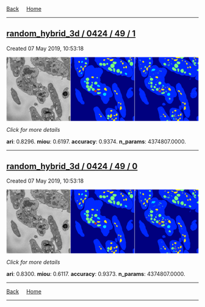 
[Back](..)&nbsp;&nbsp;&nbsp;&nbsp;&nbsp;[Home](https://leapmanlab.github.io/snapshots)

---

<div class="summary"><a href="1"><h2>random_hybrid_3d / 0424 / 49 / 1</h2></a><p>Created 07 May 2019, 10:53:18
</p><a href="1"><img src="1/media/summary.png" align="center"></a><p>
<i>Click for more details</i>
</p></div>

**ari**: 0.8296. **miou**: 0.6197. **accuracy**: 0.9374. **n_params**: 4374807.0000. 

---

<div class="summary"><a href="0"><h2>random_hybrid_3d / 0424 / 49 / 0</h2></a><p>Created 07 May 2019, 10:53:18
</p><a href="0"><img src="0/media/summary.png" align="center"></a><p>
<i>Click for more details</i>
</p></div>

**ari**: 0.8300. **miou**: 0.6117. **accuracy**: 0.9373. **n_params**: 4374807.0000. 

---

[Back](..)&nbsp;&nbsp;&nbsp;&nbsp;&nbsp;[Home](https://leapmanlab.github.io/snapshots)

---